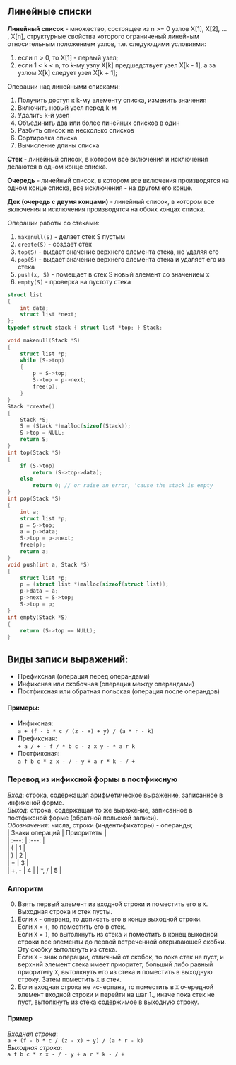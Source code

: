 ## Линейные списки
**Линейный список** - множество, состоящее из n >= 0 узлов X[1], X[2], ... , X[n], структурные свойства которого ограниченый линейным относительным положением узлов, т.е. следующими условиями:
1) если n > 0, то X[1] - первый узел;
2) если 1 < k < n, то k-му узлу X[k] предшедствует узел X[k - 1], а за узлом X[k] следует узел X[k + 1];

Операции над линейными списками:
1) Получить доступ к k-му элементу списка, изменить значения
2) Включить новый узел перед k-м
3) Удалить k-й узел
4) Объединить два или более линейных списков в один
5) Разбить список на несколько списков
6) Сортировка списка
7) Вычисление длины списка

**Стек** - линейный список, в котором все включения и исключения делаются в одном конце списка.

**Очередь** - линейный список, в котором все включения производятся на одном конце списка, все исключения - на другом его конце.

**Дек (очередь с двумя концами)** - линейный список, в котором все включения и исключения производятся на обоих концах списка.

Операции работы со стеками:
1) ```makenull(S)``` - делает стек S пустым
2) ```create(S)``` - создает стек
3) ```top(S)``` - выдает значение верхнего элемента стека, не удаляя его
4) ```pop(S)``` - выдает значение верхнего элемента стека и удаляет его из стека
5) ```push(x, S)``` - помещает в стек S новый элемент со значением x
6) ```empty(S)``` - проверка на пустоту стека  

```cpp
struct list
{
    int data;
    struct list *next;
};
typedef struct stack { struct list *top; } Stack;

void makenull(Stack *S)
{
    struct list *p;
    while (S->top)
    {
        p = S->top;
        S->top = p->next;
        free(p);
    }
}
Stack *create()
{
    Stack *S;
    S = (Stack *)malloc(sizeof(Stack));
    S->top = NULL;
    return S;
}
int top(Stack *S)
{
    if (S->top)
        return (S->top->data);
    else
        return 0; // or raise an error, 'cause the stack is empty  
}
int pop(Stack *S)
{
    int a;
    struct list *p;
    p = S->top;
    a = p->data;
    S->top = p->next;
    free(p);
    return a;
}
void push(int a, Stack *S)
{
    struct list *p;
    p = (struct list *)malloc(sizeof(struct list));
    p->data = a;
    p->next = S->top;
    S->top = p;
}
int empty(Stack *S)
{
    return (S->top == NULL);
}
```
## Виды записи выражений:  
* Префиксная (операция перед операндами)  
* Инфиксная или скобочная (операция между операндами)  
* Постфиксная или обратная польская (операция после операндов)  

#### Примеры:
* Инфиксная:  
    `a + (f - b * c / (z - x) + y) / (a * r - k)`  
* Префиксная:  
    `+ a / + - f / * b c - z x y - * a r k`  
* Постфиксная:  
    `a f b c * z x - / - y + a r * k - / +`  
### Перевод из инфиксной формы в постфиксную  
*Вход*: строка, содержащая арифметическое выражение, записанное в инфиксной форме.  
*Выход*: строка, содержащая то же выражение, записанное в постфиксной форме (обратной польской записи).  
*Обозначения*: числа, строки (индентификаторы) - операнды;  
| Знаки операций | Приоритеты |  
| :---: | :---: |  
| ( | 1 |  
| ) | 2 |  
| = | 3 |  
| +, - | 4 |
| *, / | 5 |

### Алгоритм  
0. Взять первый элемент из входной строки и поместить его в `X`. Выходная строка и стек пусты.
1. Если `X` - операнд, то дописать его в конце выходной строки.  
Если `X` = `(`, то поместить его в стек.  
Если `X` = `)`, то вытолкнуть из стека и поместить в конец выходной строки все элементы до первой встреченной открывающей скобки. Эту скобку вытолкнуть из стека.  
Если `X` - знак операции, отличный от скобок, то пока стек не пуст, и верхний элемент стека имеет приоритет, больший либо равный приоритету `X`, вытолкнуть его из стека и поместить в выходную строку. Затем поместить `X` в стек.  
2. Если входная строка не исчерпана, то поместить в `X` очередной элемент входной строки и перейти на шаг 1., иначе пока стек не пуст, вытолкнуть из стека содержимое в выходную строку.  

#### Пример  
*Входная строка*:  
`a + (f - b * c / (z - x) + y) / (a * r - k)`  
*Выходная строка*:  
`a f b c * z x - / - y + a r * k - / +`    